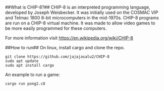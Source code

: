 ##What is CHIP-8?##
CHIP-8 is an interpreted programming language, developed by Joseph Weisbecker. It was initially used on the COSMAC VIP and Telmac 1800 8-bit microcomputers in the mid-1970s. CHIP-8 programs are run on a CHIP-8 virtual machine. It was made to allow video games to be more easily programmed for these computers. 

For more information visit https://en.wikipedia.org/wiki/CHIP-8

##How to run##
On linux, install cargo and clone the repo.
```
git clone https://github.com/jajajasalu2/CHIP-8
sudo apt update
sudo apt install cargo
```
An example to run a game:
```
cargo run pong2.c8
```
